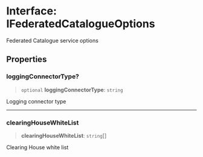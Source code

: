 # Interface: IFederatedCatalogueOptions

Federated Catalogue service options

## Properties

### loggingConnectorType?

> `optional` **loggingConnectorType**: `string`

Logging connector type

***

### clearingHouseWhiteList

> **clearingHouseWhiteList**: `string`[]

Clearing House white list
